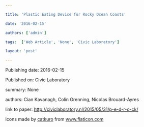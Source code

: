 ---
title: 'Plastic Eating Device for Rocky Ocean Coasts'
date: '2016-02-15'
authors: ['admin']
tags:  ['Web Article', 'None', 'Civic Laboratory']
layout: 'post'
---
Publishing date: 2016-02-15

Published on: Civic Laboratory

summary: None

authors: Cian Kavanagh, Colin Grenning, Nicolas Brouard-Ayres

link to paper: http://civiclaboratory.nl/2015/05/31/p-e-d-r-o-ck/

Icons made by <a href="https://www.flaticon.com/free-icon/bookshelves_3576884" title="catkuro">catkuro</a> from <a href="https://www.flaticon.com/" title="Flaticon"> www.flaticon.com</a>